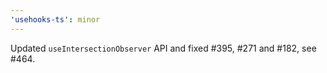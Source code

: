 ```yaml
---
'usehooks-ts': minor
---
```


Updated `useIntersectionObserver` API and fixed #395, #271 and #182, see #464.
